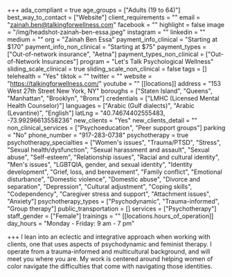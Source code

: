 +++
ada_compliant = true
age_groups = ["Adults (19 to 64)"]
best_way_to_contact = ["Website"]
client_requirements = ""
email = "zainah.ben@talkingforwellness.com"
facebook = ""
highlight = false
image = "/img/headshot-zainah-ben-essa.jpeg"
instagram = ""
linkedin = ""
medium = ""
org = "Zainah Ben Essa"
payment_info_clinical = "Starting at $170"
payment_info_non_clinical = "Starting at $75"
payment_types = ["Out-of-network insurance", "Aetna"]
payment_types_non_clinical = ["Out-of-Network Insurances"]
program = "Let's Talk Psychological Wellness"
sliding_scale_clinical = true
sliding_scale_non_clinical = false
tags = []
telehealth = "Yes"
tiktok = ""
twitter = ""
website = "https://talkingforwellness.com/"
youtube = ""
[[locations]]
address = "153 West 27th Street New York, NY"
boroughs = ["Staten Island", "Queens", "Manhattan", "Brooklyn", "Bronx"]
credentials = ["LMHC (Licensed Mental Health Counselor)"]
languages = ["Arabic (Gulf dialects)", "Arabic (Levantine)", "English"]
latLng = "40.74674402555483, -73.99296613558236"
new_clients = "Yes"
new_clients_detail = ""
non_clinical_services = ["Psychoeducation", "Peer support groups"]
parking = "No"
phone_number = "917-283-0738"
psychotherapy = true
psychotherapy_specialties = ["Women's issues", "Trauma/PTSD", "Stress", "Sexual health/dysfunction", "Sexual harassment and assault", "Sexual abuse", "Self-esteem", "Relationship issues", "Racial and cultural identity", "Men's issues", "LGBTQIA, gender, and sexual identity", "Identity development", "Grief, loss, and bereavement", "Family conflict", "Emotional disturbance", "Domestic violence", "Domestic abuse", "Divorce and separation", "Depression", "Cultural adjustment", "Coping skills", "Codependency", "Caregiver stress and support", "Attachment issues", "Anxiety"]
psychotherapy_types = ["Psychodynamic", "Trauma-informed", "Group therapy"]
public_transportation = []
services = ["Psychotherapy"]
staff_gender = ["Female"]
trainings = ""
[[locations.hours_of_operation]]
day_hours = "Monday - Friday: 9 am - 7 pm"

+++
I lean into an eclectic and integrative approach when working with clients, one that uses aspects of psychodynamic and feminist therapy. I operate from a trauma-informed and multicultural background, and will meet you where you are. My work is centered around helping women of color navigate the difficulties that come with navigating those identities.